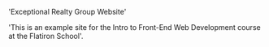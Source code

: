 'Exceptional Realty Group Website' 

'This is an example site for the Intro to Front-End Web Development course at the Flatiron School'.



